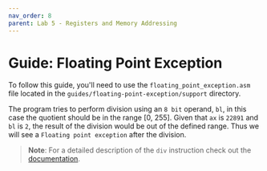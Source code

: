 ```yaml
---
nav_order: 8
parent: Lab 5 - Registers and Memory Addressing
---
```


# Guide: Floating Point Exception

To follow this guide, you'll need to use the `floating_point_exception.asm` file located in the `guides/floating-point-exception/support` directory.

The program tries to perform division using an `8 bit` operand, `bl`, in this case the quotient should be in the range [0, 255].
Given that `ax` is `22891` and `bl` is `2`, the result of the division would be out of the defined range.
Thus we will see a `Floating point exception` after the division.

>**Note**: For a detailed description of the `div` instruction check out the [documentation](https://www.felixcloutier.com/x86/idiv).
